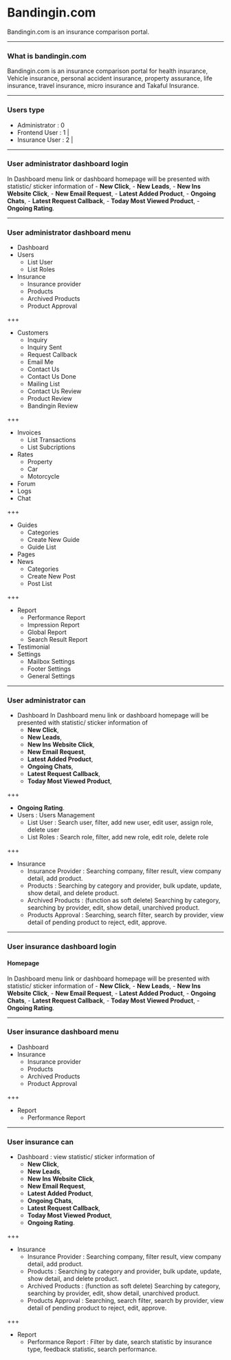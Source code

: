 # Bandingin.com 

Bandingin.com is an insurance comparison portal.

---

### What is bandingin.com

Bandingin.com is an insurance comparison portal for health insurance, Vehicle insurance, personal accident insurance, property assurance, life insurance, travel insurance, micro insurance and Takaful Insurance.

---

### Users type

- Administrator  : 0
- Frontend User  : 1 |
- Insurance User : 2 |

---

### User administrator dashboard login

In Dashboard menu link or dashboard homepage will be presented with statistic/ sticker information of 
    - __New Click__, 
    - __New Leads__, 
    - __New Ins Website Click__, 
    - __New Email Request__, 
    - __Latest Added Product__, 
    - __Ongoing Chats__, 
    - __Latest Request Callback__, 
    - __Today Most Viewed Product__, 
    - __Ongoing Rating__.

---

### User administrator dashboard menu

- Dashboard
- Users
    - List User
    - List Roles
- Insurance
    - Insurance provider
    - Products
    - Archived Products
    - Product Approval

+++

- Customers
    - Inquiry
    - Inquiry Sent
    - Request Callback
    - Email Me
    - Contact Us
    - Contact Us Done 
    - Mailing List
    - Contact Us Review
    - Product Review
    - Bandingin Review

+++

- Invoices
    - List Transactions
    - List Subcriptions
- Rates
    - Property
    - Car
    - Motorcycle
- Forum
- Logs
- Chat

+++

- Guides
    - Categories
    - Create New Guide
    - Guide List
- Pages
- News
    - Categories
    - Create New Post
    - Post List

+++

- Report
    - Performance Report
    - Impression Report
    - Global Report
    - Search Result Report
- Testimonial
- Settings
    - Mailbox Settings
    - Footer Settings
    - General Settings

---

### User administrator can

- Dashboard
In Dashboard menu link or dashboard homepage will be presented with statistic/ sticker information of 
    - __New Click__, 
    - __New Leads__, 
    - __New Ins Website Click__, 
    - __New Email Request__, 
    - __Latest Added Product__, 
    - __Ongoing Chats__, 
    - __Latest Request Callback__, 
    - __Today Most Viewed Product__, 

+++
    
- __Ongoing Rating__.
- Users : Users Management
    - List User : Search user, filter, add new user, edit user, assign role, delete user
    - List Roles : Search role, filter, add new role, edit role, delete role

+++

- Insurance
    - Insurance Provider : Searching company, filter result, view company detail, add product.
    - Products : Searching by category and provider, bulk update, update, show detail, and delete product.
    - Archived Products : (function as soft delete) Searching by category, searching by provider, edit, show detail, unarchived product.
    - Products Approval : Searching, search filter, search by provider, view detail of pending product to reject, edit, approve.

---

### User insurance dashboard login

#### Homepage

In Dashboard menu link or dashboard homepage will be presented with statistic/ sticker information of 
    - __New Click__, 
    - __New Leads__, 
    - __New Ins Website Click__, 
    - __New Email Request__, 
    - __Latest Added Product__, 
    - __Ongoing Chats__, 
    - __Latest Request Callback__, 
    - __Today Most Viewed Product__, 
    - __Ongoing Rating__.

---

### User insurance dashboard menu

- Dashboard
- Insurance
    - Insurance provider
    - Products
    - Archived Products
    - Product Approval

+++

- Report
    - Performance Report

---

### User insurance can

- Dashboard : view statistic/ sticker information of 
    - __New Click__, 
    - __New Leads__, 
    - __New Ins Website Click__, 
    - __New Email Request__, 
    - __Latest Added Product__, 
    - __Ongoing Chats__, 
    - __Latest Request Callback__, 
    - __Today Most Viewed Product__, 
    - __Ongoing Rating__.

+++

- Insurance
    - Insurance Provider : Searching company, filter result, view company detail, add product.
    - Products : Searching by category and provider, bulk update, update, show detail, and delete product.
    - Archived Products : (function as soft delete) Searching by category, searching by provider, edit, show detail, unarchived product.
    - Products Approval : Searching, search filter, search by provider, view detail of pending product to reject, edit, approve.

+++

- Report
    - Performance Report : Filter by date, search statistic by insurance type, feedback statistic, search performance.

